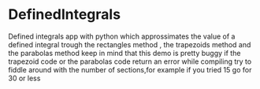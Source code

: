 # DefinedIntegrals
Defined integrals app with python which approssimates the value of a defined integral trough the rectangles method , the trapezoids method and the parabolas method
keep in mind that this demo is pretty buggy
if the trapezoid code or the parabolas code return an error while compiling try to fiddle around with the number of sections,for example if you tried 15 go for 30 or less
